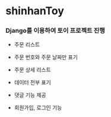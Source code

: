# shinhanToy

### Django를 이용하여 토이 프로젝트 진행
- 주문 리스트 
 - 주문 번호와 주문 날짜만 표기

- 주문 상세 리스트
 - 데이터 전부 표기
 - 댓글 기능 제공
 
- 회원가입, 로그인 기능